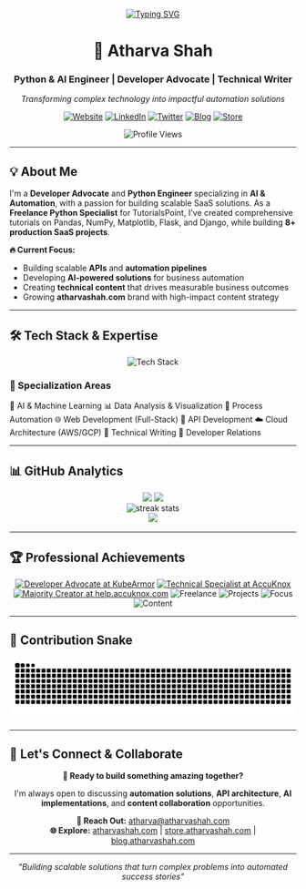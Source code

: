 <div align="center">
  
[![Typing SVG](https://readme-typing-svg.demolab.com/?lines=Developer+Advocate+%26+Python+Engineer;AI+%26+Automation+Specialist;Building+SaaS+%26+AI+Solutions;Welcome+to+my+GitHub+Profile!&font=Fira%20Code&center=true&width=800&height=100&color=f75c7e&vCenter=true&pause=1000&size=22)](https://git.io/typing-svg)

# **🚀 Atharva Shah**
### **Python & AI Engineer | Developer Advocate | Technical Writer**
*Transforming complex technology into impactful automation solutions*

[![Website](https://img.shields.io/badge/Website-000000?style=for-the-badge&logo=About.me&logoColor=white)](https://atharvashah.com)
[![LinkedIn](https://img.shields.io/badge/LinkedIn-0077B5?style=for-the-badge&logo=linkedin&logoColor=white)](https://www.linkedin.com/in/atharva-shah-tech/)
[![Twitter](https://img.shields.io/badge/Twitter-1DA1F2?style=for-the-badge&logo=twitter&logoColor=white)](https://x.com/cultist_dev)
[![Blog](https://img.shields.io/badge/Substack-FF6719?style=for-the-badge&logo=substack&logoColor=white)](https://blog.atharvashah.com)
[![Store](https://img.shields.io/badge/Gumroad-36C5F0?style=for-the-badge&logo=gumroad&logoColor=white)](https://store.atharvashah.com)

![Profile Views](https://komarev.com/ghpvc/?username=HighnessAtharva&color=blueviolet&style=for-the-badge)

</div>

---

## **💡 About Me**

I'm a **Developer Advocate** and **Python Engineer** specializing in **AI & Automation**, with a passion for building scalable SaaS solutions. As a **Freelance Python Specialist** for TutorialsPoint, I've created comprehensive tutorials on Pandas, NumPy, Matplotlib, Flask, and Django, while building **8+ production SaaS projects**.

**🔥 Current Focus:**
- Building scalable **APIs** and **automation pipelines**
- Developing **AI-powered solutions** for business automation  
- Creating **technical content** that drives measurable business outcomes
- Growing **atharvashah.com** brand with high-impact content strategy

---

## **🛠️ Tech Stack & Expertise**

<div align="center">
  <img src="https://skillicons.dev/icons?i=python,javascript,react,nodejs,flask,django,fastapi,aws,docker,mongodb,postgres,redis&perline=6" alt="Tech Stack" />
</div>

### **🎯 Specialization Areas**
🤖 AI & Machine Learning 📊 Data Analysis & Visualization
🔧 Process Automation 🌐 Web Development (Full-Stack)
🚀 API Development ☁️ Cloud Architecture (AWS/GCP)
📝 Technical Writing 🎯 Developer Relations

---

## **📊 GitHub Analytics**

<div align="center">
  <img height="180em" src="https://github-readme-stats.vercel.app/api?username=HighnessAtharva&show_icons=true&theme=tokyonight&include_all_commits=true&count_private=true&hide_border=true&bg_color=0D1117"/>
  <img height="180em" src="https://github-readme-stats.vercel.app/api/top-langs/?username=HighnessAtharva&layout=compact&langs_count=8&theme=tokyonight&hide_border=true&bg_color=0D1117"/>
</div>

<div align="center">
  <img src="https://streak-stats.demolab.com/?user=HighnessAtharva&theme=tokyonight&hide_border=true&background=0D1117" height="150" alt="streak stats"/>
</div>

<div align="center">
  <img src="https://github-profile-trophy.vercel.app/?username=HighnessAtharva&theme=tokyonight&no-frame=true&no-bg=true&margin-w=4" />
</div>

---

## **🏆 Professional Achievements**

<div align="center">

[![Developer Advocate at KubeArmor](https://img.shields.io/badge/Developer%20Advocate-KubeArmor-blueviolet?style=for-the-badge&logo=github&logoColor=white)](https://kubearmor.io)
[![Technical Specialist at AccuKnox](https://img.shields.io/badge/Technical%20Specialist-AccuKnox-009688?style=for-the-badge&logo=cloudflare&logoColor=white)](https://accuknox.com)
[![Majority Creator at help.accuknox.com](https://img.shields.io/badge/Majority%20Creator-help.accuknox.com-orange?style=for-the-badge&logo=bookstack&logoColor=white)](https://help.accuknox.com)
![Freelance](https://img.shields.io/badge/TutorialsPoint-Python%20Specialist-success?style=for-the-badge&logo=python&logoColor=white)
![Projects](https://img.shields.io/badge/SaaS%20Projects-8%2B%20Built-blue?style=for-the-badge&logo=rocket&logoColor=white)
![Focus](https://img.shields.io/badge/Specialization-AI%20%26%20Automation-purple?style=for-the-badge&logo=brain&logoColor=white)
![Content](https://img.shields.io/badge/Technical-Content%20Creator-orange?style=for-the-badge&logo=hashnode&logoColor=white)

</div>

---

## **🐍 Contribution Snake**

<div align="center">
  <picture>
    <source media="(prefers-color-scheme: dark)" srcset="https://raw.githubusercontent.com/HighnessAtharva/HighnessAtharva/output/github-contribution-grid-snake-dark.svg">
    <source media="(prefers-color-scheme: light)" srcset="https://raw.githubusercontent.com/HighnessAtharva/HighnessAtharva/output/github-contribution-grid-snake.svg">
    <img alt="github contribution grid snake animation" src="https://raw.githubusercontent.com/HighnessAtharva/HighnessAtharva/output/github-contribution-grid-snake-dark.svg">
  </picture>
</div>

---

## **💼 Let's Connect & Collaborate**

<div align="center">
  
**🚀 Ready to build something amazing together?**

I'm always open to discussing **automation solutions**, **API architecture**, **AI implementations**, and **content collaboration** opportunities.

**📧 Reach Out:** [atharva@atharvashah.com](mailto:hello@atharvashah.com)  
**🌐 Explore:** [atharvashah.com](https://atharvashah.com) | [store.atharvashah.com](https://store.atharvashah.com) | [blog.atharvashah.com](https://blog.atharvashah.com)

---

*"Building scalable solutions that turn complex problems into automated success stories"*

</div>
